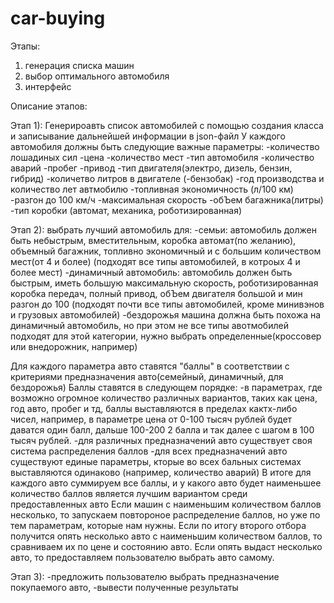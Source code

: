 # car-buying
Этапы:
1) генерация списка машин
2) выбор оптимального автомобиля
3) интерфейс

Описание этапов:


Этап 1):
Генерироавть список автомобилей с помощью создания класса и записывание дальнейшей информации в json-файл
У каждого автомобиля должны быть следующие важные параметры:
-количество лошадиных сил
-цена
-количество мест
-тип автомобиля
-количество аварий
-пробег
-привод
-тип двигателя(электро, дизель, бензин, гибрид)
-количетво литров в двигателе
(-бензобак)
-год производства и количество лет автмобилю
-топливная экономичность (л/100 км)
-разгон до 100 км/ч
-максимальная скорость
-обЪем багажника(литры)
-тип коробки (автомат, механика, роботизированная)


Этап 2):
выбрать лучший автомобиль для:
-семьи:
автомобиль должен быть небыстрым, вместительным, коробка автомат(по желанию), объемный багажник, топливно экономичный и с большим количеством мест(от 4 и более)
(подходят все типы автомобилей, в котроых 4 и более мест)
-динамичный автомобиль:
автомобиль должен быть быстрым, иметь большую максимальную скорость, роботизированная коробка передач, полный привод, обЪем двигателя
большой и мин разгон до 100 (подходят почти все типы автомобилей, кроме минивэнов и грузовых автомобилей)
-бездорожья
машина должна быть похожа на динамичный автомобиль, но при этом не все типы авотмобилей подходят для этой категории, нужно выбрать определенные(кроссовер или внедорожник, например)

Для каждого параметра авто ставятся "баллы" в соответствии с критериями предназначения авто(семейный, динамичный, для бездорожья)
Баллы ставятся в следующем порядке:
-в параметрах, где возможно огромное количество различных вариантов, таких как цена, год авто, пробег и тд, баллы выставляются 
в пределах кактх-либо чисел, например, в параметре цена от 0-100 тысяч рублей будет даватся один балл, дальше 100-200 2 балла и так далее с шагом в 100 тысяч рублей.
-для различных предназначений авто существует своя система распределения баллов
-для всех предназначений авто существуют единые параметры, кторые во всех бальных системах выставляются одинаково (например, количество аварий)
В итоге для каждого авто суммируем все баллы, и у какого авто будет наименьшее количество баллов является лучшим вариантом среди предоставленных авто
Если машин с наименьшим количеством баллов несколько, то запускаем повтороное распределение баллов, но уже по тем параметрам, которые нам нужны.
Если по итогу второго отбора получится опять несколько авто с наименьшим количеством баллов, то сравниваем их по цене и состоянию авто.
Если опять выдаст несколько авто, то предоставляем пользователю выбрать авто самому.


Этап 3):
-предложить пользователю выбрать предназначение покупаемого авто,
-вывести полученные результаты
